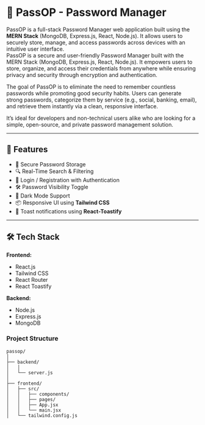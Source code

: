 # 🔐 PassOP - Password Manager

PassOP is a full-stack Password Manager web application built using the **MERN Stack** (MongoDB, Express.js, React, Node.js). It allows users to securely store, manage, and access passwords across devices with an intuitive user interface.
<br>
PassOP is a secure and user-friendly Password Manager built with the MERN Stack (MongoDB, Express.js, React, Node.js). It empowers users to store, organize, and access their credentials from anywhere while ensuring privacy and security through encryption and authentication.

The goal of PassOP is to eliminate the need to remember countless passwords while promoting good security habits. Users can generate strong passwords, categorize them by service (e.g., social, banking, email), and retrieve them instantly via a clean, responsive interface.

It’s ideal for developers and non-technical users alike who are looking for a simple, open-source, and private password management solution.

---

## 🚀 Features

- 🔑 Secure Password Storage
- 🔍 Real-Time Search & Filtering
- 🔐 Login / Registration with Authentication
- 🛠️ Password Visibility Toggle
- 🌙 Dark Mode Support
- 📦 Responsive UI using **Tailwind CSS**
- 🔔 Toast notifications using **React-Toastify**

---

## 🛠 Tech Stack

**Frontend:**
- React.js
- Tailwind CSS
- React Router
- React Toastify

**Backend:**
- Node.js
- Express.js
- MongoDB

### Project Structure
```
passop/
│  
├── backend/
│   │     
│   └── server.js
│
├── frontend/
│   ├── src/
│   │   ├── components/
│   │   ├── pages/
│   │   ├── App.jsx
│   │   └── main.jsx
│   └── tailwind.config.js
```
